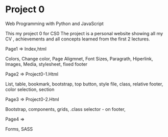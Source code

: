 # Project 0

Web Programming with Python and JavaScript

This my project 0 for CS0
The project is a personal website showing all my CV , achievements and all concepts learned from the first 2 lectures.

Page1   =>  Index,html

Colors, Change color, Page Aligmnet, Font Sizes, Paragrath, Hiperlink, Images, Media, stylesheet, fixed footer

Page2  => Project0-1.Html

List, table, bookmark, bootstrap, top button, style file, class, relative footer, color selection, section

Page3 => Project0-2.Html

Bootstrap, components, grids, .class selector - on footer,

Page4 =>

Forms, SASS
